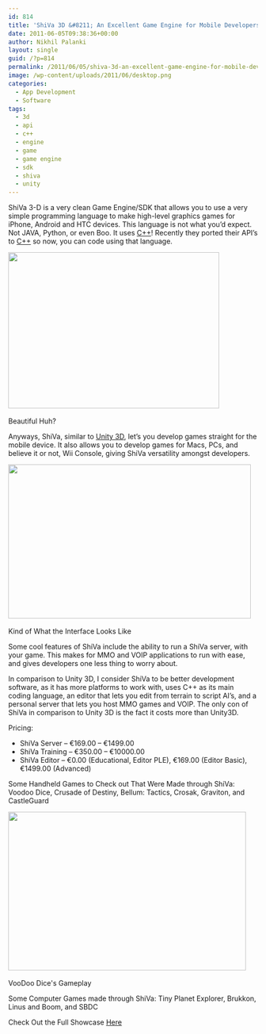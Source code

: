 ```yaml
---
id: 814
title: 'ShiVa 3D &#8211; An Excellent Game Engine for Mobile Developers'
date: 2011-06-05T09:38:36+00:00
author: Nikhil Palanki
layout: single
guid: /?p=814
permalink: /2011/06/05/shiva-3d-an-excellent-game-engine-for-mobile-developers/
image: /wp-content/uploads/2011/06/desktop.png
categories:
  - App Development
  - Software
tags:
  - 3d
  - api
  - c++
  - engine
  - game
  - game engine
  - sdk
  - shiva
  - unity
---
```

ShiVa 3-D is a very clean Game Engine/SDK that allows you to use a very simple programming language to make high-level graphics games for iPhone, Android and HTC devices. This language is not what you&#8217;d expect. Not JAVA, Python, or even Boo. It uses [C++](/?p=367&preview=true)! Recently they ported their API&#8217;s to [C++](/?p=367&preview=true) so now, you can code using that language.

<div id="attachment_830" style="max-width: 436px" class="wp-caption aligncenter">
  <a rel="attachment wp-att-830" href="/2011/06/05/shiva-3d-an-excellent-game-engine-for-mobile-developers/tegra-3d-engine-support/"><img class="size-full wp-image-830" title="tegra-3d-engine-support" src="/wp-content/uploads/2011/06/tegra-3d-engine-support.png" alt="" width="426" height="315" srcset="/wp-content/uploads/2011/06/tegra-3d-engine-support.png 426w, /wp-content/uploads/2011/06/tegra-3d-engine-support-300x221.png 300w, /wp-content/uploads/2011/06/tegra-3d-engine-support-180x133.png 180w, /wp-content/uploads/2011/06/tegra-3d-engine-support-360x266.png 360w" sizes="(max-width: 426px) 100vw, 426px" /></a>
  
  <p class="wp-caption-text">
    Beautiful Huh?
  </p>
</div>

Anyways, ShiVa, similar to [Unity 3D](/2011/05/09/unity3d/), let&#8217;s you develop games straight for the mobile device. It also allows you to develop games for Macs, PCs, and believe it or not, Wii Console, giving ShiVa versatility amongst developers.

<div id="attachment_829" style="max-width: 500px" class="wp-caption aligncenter">
  <a rel="attachment wp-att-829" href="/2011/06/05/shiva-3d-an-excellent-game-engine-for-mobile-developers/shiva-editor-1-9/"><img class="size-full wp-image-829" title="Shiva Editor" src="/wp-content/uploads/2011/06/shiva-editor-1.9.png" alt="" width="490" height="311" srcset="/wp-content/uploads/2011/06/shiva-editor-1.9.png 490w, /wp-content/uploads/2011/06/shiva-editor-1.9-300x190.png 300w, /wp-content/uploads/2011/06/shiva-editor-1.9-180x114.png 180w, /wp-content/uploads/2011/06/shiva-editor-1.9-360x228.png 360w" sizes="(max-width: 490px) 100vw, 490px" /></a>
  
  <p class="wp-caption-text">
    Kind of What the Interface Looks Like
  </p>
</div>

Some cool features of ShiVa include the ability to run a ShiVa server, with your game. This makes for MMO and VOIP applications to run with ease, and gives developers one less thing to worry about.

In comparison to Unity 3D, I consider ShiVa to be better development software, as it has more platforms to work with, uses C++ as its main coding language, an editor that lets you edit from terrain to script AI&#8217;s, and a personal server that lets you host MMO games and VOIP. The only con of ShiVa in comparison to Unity 3D is the fact it costs more than Unity3D.

Pricing:

  * ShiVa Server &#8211; €169.00 &#8211; €1499.00
  * ShiVa Training &#8211; €350.00 &#8211; €10000.00
  * ShiVa Editor &#8211; €0.00 (Educational, Editor PLE), €169.00 (Editor Basic), €1499.00 (Advanced)

Some Handheld Games to Check out That Were Made through ShiVa: Voodoo Dice, Crusade of Destiny, Bellum: Tactics, Crosak, Graviton, and CastleGuard

<div id="attachment_828" style="max-width: 490px" class="wp-caption aligncenter">
  <a rel="attachment wp-att-828" href="/2011/06/05/shiva-3d-an-excellent-game-engine-for-mobile-developers/mzl-jtcennnr-320x480-75/"><img class="size-full wp-image-828 aligncenter" title="VooDooDice" src="/wp-content/uploads/2011/06/mzl.jtcennnr.320x480-75.jpg" alt="" width="480" height="320" srcset="/wp-content/uploads/2011/06/mzl.jtcennnr.320x480-75.jpg 480w, /wp-content/uploads/2011/06/mzl.jtcennnr.320x480-75-300x200.jpg 300w, /wp-content/uploads/2011/06/mzl.jtcennnr.320x480-75-360x240.jpg 360w, /wp-content/uploads/2011/06/mzl.jtcennnr.320x480-75-180x120.jpg 180w" sizes="(max-width: 480px) 100vw, 480px" /></a>
  
  <p class="wp-caption-text">
    VooDoo Dice's Gameplay
  </p>
</div>

Some Computer Games made through ShiVa: Tiny Planet Explorer, Brukkon, Linus and Boom, and SBDC

Check Out the Full Showcase [Here](http://www.stonetrip.com/shiva-3d-engine-showcase.html)

